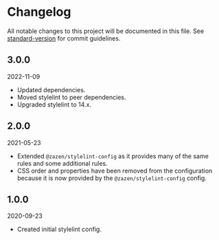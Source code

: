 # Changelog

All notable changes to this project will be documented in this file. See [standard-version](https://github.com/conventional-changelog/standard-version) for commit guidelines.

## 3.0.0

2022-11-09

- Updated dependencies.
- Moved stylelint to peer dependencies.
- Upgraded stylelint to 14.x.

## 2.0.0

2021-05-23

- Extended `@zazen/stylelint-config` as it provides many of the same rules and
  some additional rules.
- CSS order and properties have been removed from the configuration because it
  is now provided by the `@zazen/stylelint-config` config.

## 1.0.0

2020-09-23

- Created initial stylelint config.
